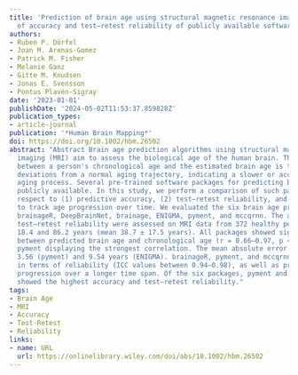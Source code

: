 ```yaml
---
title: 'Prediction of brain age using structural magnetic resonance imaging: A comparison
  of accuracy and test–retest reliability of publicly available software packages'
authors:
- Ruben P. Dörfel
- Joan M. Arenas-Gomez
- Patrick M. Fisher
- Melanie Ganz
- Gitte M. Knudsen
- Jonas E. Svensson
- Pontus Plavén-Sigray
date: '2023-01-01'
publishDate: '2024-05-02T11:53:37.859828Z'
publication_types:
- article-journal
publication: '*Human Brain Mapping*'
doi: https://doi.org/10.1002/hbm.26502
abstract: "Abstract Brain age prediction algorithms using structural magnetic resonance
  imaging (MRI) aim to assess the biological age of the human brain. The difference
  between a person's chronological age and the estimated brain age is thought to reflect
  deviations from a normal aging trajectory, indicating a slower or accelerated biological
  aging process. Several pre-trained software packages for predicting brain age are
  publicly available. In this study, we perform a comparison of such packages with
  respect to (1) predictive accuracy, (2) test–retest reliability, and (3) the ability
  to track age progression over time. We evaluated the six brain age prediction packages:
  brainageR, DeepBrainNet, brainage, ENIGMA, pyment, and mccqrnn. The accuracy and
  test–retest reliability were assessed on MRI data from 372 healthy people aged between
  18.4 and 86.2 years (mean 38.7 ± 17.5 years). All packages showed significant correlations
  between predicted brain age and chronological age (r = 0.66–0.97, p < 0.001), with
  pyment displaying the strongest correlation. The mean absolute error was between
  3.56 (pyment) and 9.54 years (ENIGMA). brainageR, pyment, and mccqrnn were superior
  in terms of reliability (ICC values between 0.94–0.98), as well as predicting age
  progression over a longer time span. Of the six packages, pyment and brainageR consistently
  showed the highest accuracy and test–retest reliability."
tags:
- Brain Age
- MRI
- Accuracy
- Test-Retest
- Reliability
links:
- name: URL
  url: https://onlinelibrary.wiley.com/doi/abs/10.1002/hbm.26502
---
```

